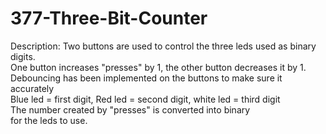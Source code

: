 # 377-Three-Bit-Counter
Description: Two buttons are used to control the three leds used as binary digits.<br />
One button increases "presses" by 1, the other button decreases it by 1.<br />
Debouncing has been implemented on the buttons to make sure it accurately <br />
Blue led = first digit, Red led = second digit, white led = third digit<br />
The number created by "presses" is converted into binary<br />
for the leds to use.
